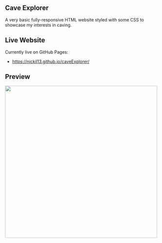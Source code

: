 ## Cave Explorer
A very basic fully-responsive HTML website styled with some CSS to showcase my interests in caving.

## Live Website
Currently live on GitHub Pages:
- https://nickil13.github.io/caveExplorer/

## Preview
<img src='https://user-images.githubusercontent.com/36387179/133897927-7ed70a1f-374b-44e5-a768-639a59d359b3.png' width='500'>





